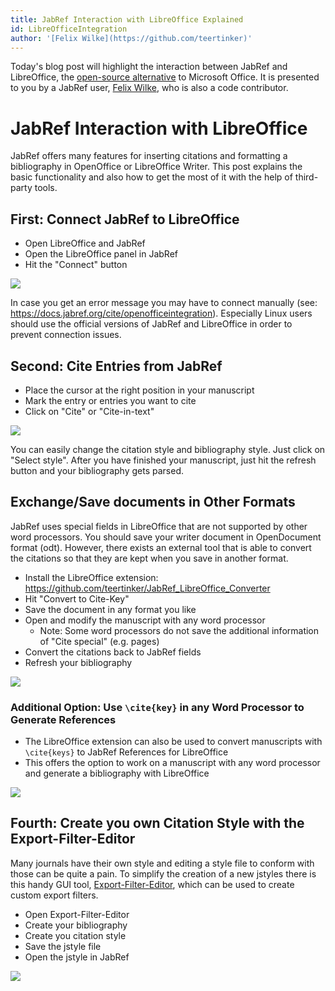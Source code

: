 ```yaml
---
title: JabRef Interaction with LibreOffice Explained
id: LibreOfficeIntegration
author: '[Felix Wilke](https://github.com/teertinker)'
---
```


Today's blog post will highlight the interaction between JabRef and LibreOffice, the [open-source alternative](https://www.libreoffice.org/) to Microsoft Office.
It is presented to you by a JabRef user, [Felix Wilke](https://github.com/teertinker), who is also a code contributor.

# JabRef Interaction with LibreOffice

JabRef offers many features for inserting citations and formatting a bibliography in OpenOffice or LibreOffice Writer.
This post explains the basic functionality and also how to get the most of it with the help of third-party tools.

## First: Connect JabRef to LibreOffice

- Open LibreOffice and JabRef
- Open the LibreOffice panel in JabRef
- Hit the "Connect" button

![](/img/blog/ConnectToLibreOffice.gif)

In case you get an error message you may have to connect manually (see: <https://docs.jabref.org/cite/openofficeintegration>).
Especially Linux users should use the official versions of JabRef and LibreOffice in order to prevent connection issues.

## Second: Cite Entries from JabRef

- Place the cursor at the right position in your manuscript
- Mark the entry or entries you want to cite
- Click on "Cite" or "Cite-in-text"

![](/img/blog/libreoffice_blog1.gif)

You can easily change the citation style and bibliography style.
Just click on "Select style".
After you have finished your manuscript, just hit the refresh button and your bibliography gets parsed.

## Exchange/Save documents in Other Formats

JabRef uses special fields in LibreOffice that are not supported by other word processors.
You should save your writer document in OpenDocument format (odt).
However, there exists an external tool that is able to convert the citations so that they are kept when you save in another format.

- Install the LibreOffice extension: <https://github.com/teertinker/JabRef_LibreOffice_Converter>
- Hit "Convert to Cite-Key"
- Save the document in any format you like
- Open and modify the manuscript with any word processor
  - Note: Some word processors do not save the additional information of "Cite special" (e.g. pages)
- Convert the citations back to JabRef fields
- Refresh your bibliography

![](/img/blog/libreoffice_blog2.gif)

### Additional Option: Use `\cite{key}` in any Word Processor to Generate References

- The LibreOffice extension can also be used to convert manuscripts with `\cite{keys}` to JabRef References for LibreOffice
- This offers the option to work on a manuscript with any word processor and generate a bibliography with LibreOffice

![](/img/blog/libreoffice_blog3.gif)

## Fourth: Create you own Citation Style with the Export-Filter-Editor

Many journals have their own style and editing a style file to conform with those can be quite a pain.
To simplify the creation of a new jstyles there is this handy GUI tool, [Export-Filter-Editor](https://github.com/teertinker/Export-Filter-Editor), which can be used to create custom export filters.

- Open Export-Filter-Editor
- Create your bibliography
- Create you citation style
- Save the jstyle file
- Open the jstyle in JabRef

![](/img/blog/ExportFilterEditor.gif)
